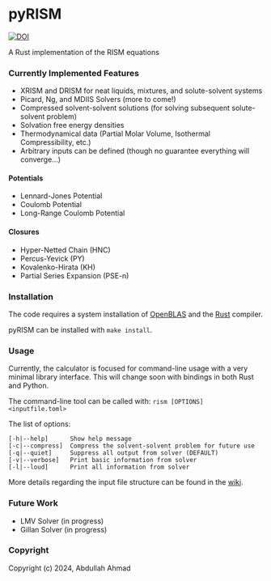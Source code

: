pyRISM
==============================
[//]: # (Badges)
[![DOI](https://zenodo.org/badge/267991398.svg)](https://zenodo.org/badge/latestdoi/267991398)

A Rust implementation of the RISM equations

### Currently Implemented Features
- XRISM and DRISM for neat liquids, mixtures, and solute-solvent systems
- Picard, Ng, and MDIIS Solvers (more to come!)
- Compressed solvent-solvent solutions (for solving subsequent solute-solvent problem)
- Solvation free energy densities
- Thermodynamical data (Partial Molar Volume, Isothermal Compressibility, etc.)
- Arbitrary inputs can be defined (though no guarantee everything will converge...)

#### Potentials
- Lennard-Jones Potential
- Coulomb Potential
- Long-Range Coulomb Potential

#### Closures
- Hyper-Netted Chain (HNC)
- Percus-Yevick (PY)
- Kovalenko-Hirata (KH)
- Partial Series Expansion (PSE-n)

### Installation
The code requires a system installation of [OpenBLAS](https://github.com/OpenMathLib/OpenBLAS/wiki/Precompiled-installation-packages) and the [Rust](https://www.rust-lang.org/tools/install) compiler.

pyRISM can be installed with `make install`.

### Usage 
Currently, the calculator is focused for command-line usage with a very minimal library interface.
This will change soon with bindings in both Rust and Python.

The command-line tool can be called with:
`rism [OPTIONS] <inputfile.toml>`

The list of options:
```
[-h|--help]      Show help message
[-c|--compress]  Compress the solvent-solvent problem for future use
[-q|--quiet]     Suppress all output from solver (DEFAULT)
[-v|--verbose]   Print basic information from solver
[-l|--loud]      Print all information from solver
```

More details regarding the input file structure can be found in the [wiki](https://github.com/2AUK/pyRISM/wiki).

### Future Work
- LMV Solver (in progress)
- Gillan Solver (in progress)

### Copyright

Copyright (c) 2024, Abdullah Ahmad
